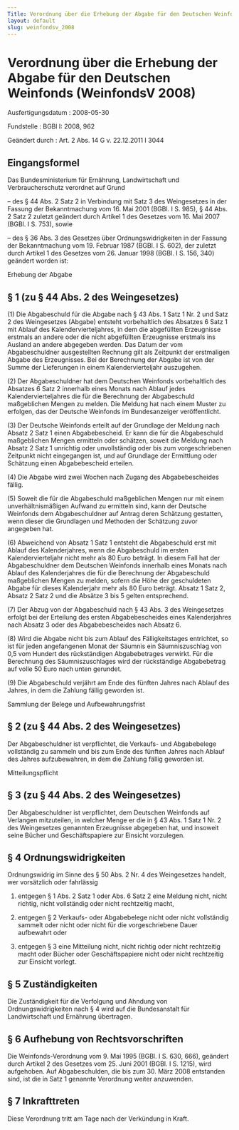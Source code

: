 ```yaml
---
Title: Verordnung über die Erhebung der Abgabe für den Deutschen Weinfonds
layout: default
slug: weinfondsv_2008
---
```


# Verordnung über die Erhebung der Abgabe für den Deutschen Weinfonds (WeinfondsV 2008)

Ausfertigungsdatum
:   2008-05-30

Fundstelle
:   BGBl I: 2008, 962

Geändert durch
:   Art. 2 Abs. 14 G v. 22.12.2011 I 3044


## Eingangsformel

Das Bundesministerium für Ernährung, Landwirtschaft und
Verbraucherschutz verordnet auf Grund

–   des § 44 Abs. 2 Satz 2 in Verbindung mit Satz 3 des Weingesetzes in
    der Fassung der Bekanntmachung vom 16. Mai 2001 (BGBl. I S. 985), § 44
    Abs. 2 Satz 2 zuletzt geändert durch Artikel 1 des Gesetzes vom 16.
    Mai 2007 (BGBl. I S. 753), sowie


–   des § 36 Abs. 3 des Gesetzes über Ordnungswidrigkeiten in der Fassung
    der Bekanntmachung vom 19. Februar 1987 (BGBl. I S. 602), der zuletzt
    durch Artikel 1 des Gesetzes vom 26. Januar 1998 (BGBl. I S. 156, 340)
    geändert worden ist:




Erhebung der Abgabe

## § 1 (zu § 44 Abs. 2 des Weingesetzes)

(1) Die Abgabeschuld für die Abgabe nach § 43 Abs. 1 Satz 1 Nr. 2 und
Satz 2 des Weingesetzes (Abgabe) entsteht vorbehaltlich des Absatzes 6
Satz 1 mit Ablauf des Kalendervierteljahres, in dem die abgefüllten
Erzeugnisse erstmals an andere oder die nicht abgefüllten Erzeugnisse
erstmals ins Ausland an andere abgegeben werden. Das Datum der vom
Abgabeschuldner ausgestellten Rechnung gilt als Zeitpunkt der
erstmaligen Abgabe des Erzeugnisses. Bei der Berechnung der Abgabe ist
von der Summe der Lieferungen in einem Kalendervierteljahr auszugehen.

(2) Der Abgabeschuldner hat dem Deutschen Weinfonds vorbehaltlich des
Absatzes 6 Satz 2 innerhalb eines Monats nach Ablauf jedes
Kalendervierteljahres die für die Berechnung der Abgabeschuld
maßgeblichen Mengen zu melden. Die Meldung hat nach einem Muster zu
erfolgen, das der Deutsche Weinfonds im Bundesanzeiger veröffentlicht.

(3) Der Deutsche Weinfonds erteilt auf der Grundlage der Meldung nach
Absatz 2 Satz 1 einen Abgabebescheid. Er kann die für die Abgabeschuld
maßgeblichen Mengen ermitteln oder schätzen, soweit die Meldung nach
Absatz 2 Satz 1 unrichtig oder unvollständig oder bis zum
vorgeschriebenen Zeitpunkt nicht eingegangen ist, und auf Grundlage
der Ermittlung oder Schätzung einen Abgabebescheid erteilen.

(4) Die Abgabe wird zwei Wochen nach Zugang des Abgabebescheides
fällig.

(5) Soweit die für die Abgabeschuld maßgeblichen Mengen nur mit einem
unverhältnismäßigen Aufwand zu ermitteln sind, kann der Deutsche
Weinfonds dem Abgabeschuldner auf Antrag deren Schätzung gestatten,
wenn dieser die Grundlagen und Methoden der Schätzung zuvor angegeben
hat.

(6) Abweichend von Absatz 1 Satz 1 entsteht die Abgabeschuld erst mit
Ablauf des Kalenderjahres, wenn die Abgabeschuld im ersten
Kalendervierteljahr nicht mehr als 80 Euro beträgt. In diesem Fall hat
der Abgabeschuldner dem Deutschen Weinfonds innerhalb eines Monats
nach Ablauf des Kalenderjahres die für die Berechnung der Abgabeschuld
maßgeblichen Mengen zu melden, sofern die Höhe der geschuldeten Abgabe
für dieses Kalenderjahr mehr als 80 Euro beträgt. Absatz 1 Satz 2,
Absatz 2 Satz 2 und die Absätze 3 bis 5 gelten entsprechend.

(7) Der Abzug von der Abgabeschuld nach § 43 Abs. 3 des Weingesetzes
erfolgt bei der Erteilung des ersten Abgabebescheides eines
Kalenderjahres nach Absatz 3 oder des Abgabebescheides nach Absatz 6.

(8) Wird die Abgabe nicht bis zum Ablauf des Fälligkeitstages
entrichtet, so ist für jeden angefangenen Monat der Säumnis ein
Säumniszuschlag von 0,5 vom Hundert des rückständigen Abgabebetrages
verwirkt. Für die Berechnung des Säumniszuschlages wird der
rückständige Abgabebetrag auf volle 50 Euro nach unten gerundet.

(9) Die Abgabeschuld verjährt am Ende des fünften Jahres nach Ablauf
des Jahres, in dem die Zahlung fällig geworden ist.

Sammlung der Belege und Aufbewahrungsfrist

## § 2 (zu § 44 Abs. 2 des Weingesetzes)

Der Abgabeschuldner ist verpflichtet, die Verkaufs- und Abgabebelege
vollständig zu sammeln und bis zum Ende des fünften Jahres nach Ablauf
des Jahres aufzubewahren, in dem die Zahlung fällig geworden ist.

Mitteilungspflicht

## § 3 (zu § 44 Abs. 2 des Weingesetzes)

Der Abgabeschuldner ist verpflichtet, dem Deutschen Weinfonds auf
Verlangen mitzuteilen, in welcher Menge er die in § 43 Abs. 1 Satz 1
Nr. 2 des Weingesetzes genannten Erzeugnisse abgegeben hat, und
insoweit seine Bücher und Geschäftspapiere zur Einsicht vorzulegen.


## § 4 Ordnungswidrigkeiten

Ordnungswidrig im Sinne des § 50 Abs. 2 Nr. 4 des Weingesetzes
handelt, wer vorsätzlich oder fahrlässig

1.  entgegen § 1 Abs. 2 Satz 1 oder Abs. 6 Satz 2 eine Meldung nicht,
    nicht richtig, nicht vollständig oder nicht rechtzeitig macht,


2.  entgegen § 2 Verkaufs- oder Abgabebelege nicht oder nicht vollständig
    sammelt oder nicht oder nicht für die vorgeschriebene Dauer aufbewahrt
    oder


3.  entgegen § 3 eine Mitteilung nicht, nicht richtig oder nicht
    rechtzeitig macht oder Bücher oder Geschäftspapiere nicht oder nicht
    rechtzeitig zur Einsicht vorlegt.





## § 5 Zuständigkeiten

Die Zuständigkeit für die Verfolgung und Ahndung von
Ordnungswidrigkeiten nach § 4 wird auf die Bundesanstalt für
Landwirtschaft und Ernährung übertragen.


## § 6 Aufhebung von Rechtsvorschriften

Die Weinfonds-Verordnung vom 9. Mai 1995 (BGBl. I S. 630, 666),
geändert durch Artikel 2 des Gesetzes vom 25. Juni 2001 (BGBl. I S.
1215), wird aufgehoben. Auf Abgabeschulden, die bis zum 30. März 2008
entstanden sind, ist die in Satz 1 genannte Verordnung weiter
anzuwenden.


## § 7 Inkrafttreten

Diese Verordnung tritt am Tage nach der Verkündung in Kraft.

